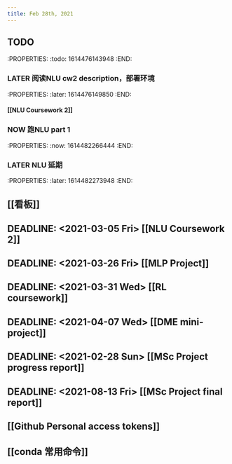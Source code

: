 ```yaml
---
title: Feb 28th, 2021
---
```


## TODO
:PROPERTIES:
:todo: 1614476143948
:END:
### LATER 阅读NLU cw2 description，部署环境
:PROPERTIES:
:later: 1614476149850
:END:
#### [[NLU Coursework 2]]
### NOW 跑NLU part 1
:PROPERTIES:
:now: 1614482266444
:END:
### LATER NLU 延期
:PROPERTIES:
:later: 1614482273948
:END:
###
## [[看板]]
## DEADLINE: <2021-03-05 Fri> [[NLU Coursework 2]]
## DEADLINE: <2021-03-26 Fri> [[MLP Project]]
## DEADLINE: <2021-03-31 Wed> [[RL coursework]]
## DEADLINE: <2021-04-07 Wed> [[DME mini-project]]
## DEADLINE: <2021-02-28 Sun> [[MSc Project progress report]]
## DEADLINE: <2021-08-13 Fri> [[MSc Project final report]]
## [[Github Personal access tokens]]
## [[conda 常用命令]]
##

